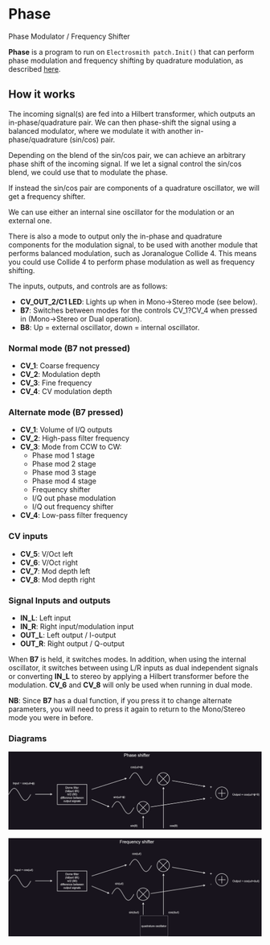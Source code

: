 # Phase
Phase Modulator / Frequency Shifter

**Phase** is a program to run on `Electrosmith patch.Init()` that can perform phase modulation 
and frequency shifting by quadrature modulation, as described [here](https://en.wikipedia.org/wiki/In-phase_and_quadrature_components).

## How it works
The incoming signal(s) are fed into a Hilbert transformer, which outputs an in-phase/quadrature pair. We can then phase-shift the signal using a balanced modulator, where we modulate it with another in-phase/quadrature (sin/cos) pair. 

Depending on the blend of the sin/cos pair, we can achieve an arbitrary phase shift of the incoming signal. If we let a signal control the sin/cos blend, we could use that to modulate the phase.

If instead the sin/cos pair are components of a quadrature oscillator, we will get a frequency shifter.

We can use either an internal sine oscillator for the modulation or an external one.

There is also a mode to output only the in-phase and quadrature components for the modulation signal, to be used with another module that performs balanced modulation, such as Joranalogue Collide 4. This means you could use Collide 4 to perform phase modulation as well as frequency shifting.

The inputs, outputs, and controls are as follows:

- **CV_OUT_2/C1 LED**: Lights up when in Mono->Stereo mode (see below).
- **B7**: Switches between modes for the controls CV_1?CV_4 when pressed in (Mono->Stereo or Dual operation).
- **B8**: Up = external oscillator, down = internal oscillator.

### Normal mode (B7 not pressed)
- **CV_1**: Coarse frequency
- **CV_2**: Modulation depth
- **CV_3**: Fine frequency
- **CV_4**: CV modulation depth

### Alternate mode (B7 pressed)
- **CV_1**: Volume of I/Q outputs
- **CV_2**: High-pass filter frequency
- **CV_3**: Mode from CCW to CW:
  - Phase mod 1 stage
  - Phase mod 2 stage
  - Phase mod 3 stage
  - Phase mod 4 stage
  - Frequency shifter
  - I/Q out phase modulation
  - I/Q out frequency shifter
- **CV_4**: Low-pass filter frequency

### CV inputs
- **CV_5**: V/Oct left
- **CV_6**: V/Oct right
- **CV_7**: Mod depth left
- **CV_8**: Mod depth right

### Signal Inputs and outputs
- **IN_L**: Left input
- **IN_R**: Right input/modulation input
- **OUT_L**: Left output / I-output
- **OUT_R**: Right output / Q-output

When **B7** is held, it switches modes. In addition, when using the internal oscillator, it switches between using L/R inputs as dual independent signals or converting **IN_L** to stereo by applying a Hilbert transformer before the modulation. **CV_6** and **CV_8** will only be used when running in dual mode.

**NB**: Since **B7** has a dual function, if you press it to change alternate parameters, you will need to press it again to return to the Mono/Stereo mode you were in before.

### Diagrams

![phase shifter](PhaseShifter.drawio.png)

![frequency shifter](FrequencyShifter.drawio.png)
